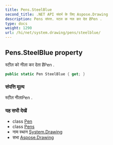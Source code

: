 ```yaml
---
title: Pens.SteelBlue
second_title: .NET API संदर्भ के लिए Aspose.Drawing
description: Pens संपत्त. स्टल क नल कर देत हैPen .
type: docs
weight: 1290
url: /hi/net/system.drawing/pens/steelblue/
---
```

## Pens.SteelBlue property

स्टील को नीला कर देता हैPen .

```csharp
public static Pen SteelBlue { get; }
```

### संपत्ति मूल्य

स्टील नीलाPen .

### यह सभी देखें

* class [Pen](../../pen/)
* class [Pens](../)
* नाम स्थान [System.Drawing](../../pens/)
* सभा [Aspose.Drawing](../../../)


